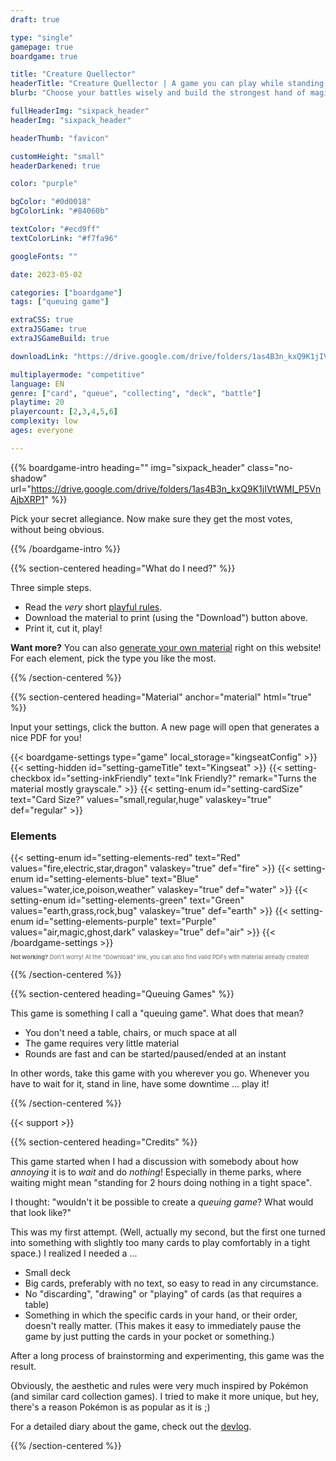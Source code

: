 ```yaml
---
draft: true

type: "single"
gamepage: true
boardgame: true

title: "Creature Quellector"
headerTitle: "Creature Quellector | A game you can play while standing in line, about collecting and battling creatures."
blurb: "Choose your battles wisely and build the strongest hand of magical creatures. A queuing game, playable without table, chairs, or loads of material"

fullHeaderImg: "sixpack_header"
headerImg: "sixpack_header"

headerThumb: "favicon"

customHeight: "small"
headerDarkened: true

color: "purple"

bgColor: "#0d0018"
bgColorLink: "#84060b"

textColor: "#ecd9ff"
textColorLink: "#f7fa96"

googleFonts: ""

date: 2023-05-02

categories: ["boardgame"]
tags: ["queuing game"]

extraCSS: true
extraJSGame: true
extraJSGameBuild: true

downloadLink: "https://drive.google.com/drive/folders/1as4B3n_kxQ9K1jIVtWMI_P5VnAjbXRP1"

multiplayermode: "competitive"
language: EN
genre: ["card", "queue", "collecting", "deck", "battle"]
playtime: 20
playercount: [2,3,4,5,6]
complexity: low
ages: everyone

---
```


{{% boardgame-intro heading="" img="sixpack_header" class="no-shadow" url="https://drive.google.com/drive/folders/1as4B3n_kxQ9K1jIVtWMI_P5VnAjbXRP1" %}}

Pick your secret allegiance. Now make sure they get the most votes, without being obvious.

{{% /boardgame-intro %}}

{{% section-centered heading="What do I need?" %}}

Three simple steps.
* Read the _very_ short [playful rules](rules).
* Download the material to print (using the "Download") button above.
* Print it, cut it, play!

**Want more?** You can also [generate your own material](#material) right on this website! For each element, pick the type you like the most.

{{% /section-centered %}}

{{% section-centered heading="Material" anchor="material" html="true" %}}

<p>Input your settings, click the button. A new page will open that generates a nice PDF for you!</p>

{{< boardgame-settings type="game" local_storage="kingseatConfig" >}}
	{{< setting-hidden id="setting-gameTitle" text="Kingseat" >}}
  {{< setting-checkbox id="setting-inkFriendly" text="Ink Friendly?" remark="Turns the material mostly grayscale." >}}
  {{< setting-enum id="setting-cardSize" text="Card Size?" values="small,regular,huge" valaskey="true" def="regular" >}}
  <h3>Elements</h3>
  {{< setting-enum id="setting-elements-red" text="Red" values="fire,electric,star,dragon" valaskey="true" def="fire" >}}
  {{< setting-enum id="setting-elements-blue" text="Blue" values="water,ice,poison,weather" valaskey="true" def="water" >}}
  {{< setting-enum id="setting-elements-green" text="Green" values="earth,grass,rock,bug" valaskey="true" def="earth" >}}
  {{< setting-enum id="setting-elements-purple" text="Purple" values="air,magic,ghost,dark" valaskey="true" def="air" >}}
{{< /boardgame-settings >}}

<p style="font-size:0.66em; opacity: 0.66;"><strong>Not working?</strong> Don't worry! At the "Download" link, you can also find valid PDFs with material already created!</p> 

{{% /section-centered %}}

{{% section-centered heading="Queuing Games" %}}

This game is something I call a "queuing game". What does that mean?

* You don't need a table, chairs, or much space at all
* The game requires very little material
* Rounds are fast and can be started/paused/ended at an instant

In other words, take this game with you wherever you go. Whenever you have to wait for it, stand in line, have some downtime ... play it!

{{% /section-centered %}}

{{< support >}}

{{% section-centered heading="Credits" %}}

This game started when I had a discussion with somebody about how _annoying_ it is to _wait_ and do _nothing_! Especially in theme parks, where waiting might mean "standing for 2 hours doing nothing in a tight space".

I thought: "wouldn't it be possible to create a _queuing game_? What would that look like?"

This was my first attempt. (Well, actually my second, but the first one turned into something with slightly too many cards to play comfortably in a tight space.) I realized I needed a ...

* Small deck
* Big cards, preferably with no text, so easy to read in any circumstance.
* No "discarding", "drawing" or "playing" of cards (as that requires a table)
* Something in which the specific cards in your hand, or their order, doesn't really matter. (This makes it easy to immediately pause the game by just putting the cards in your pocket or something.)

After a long process of brainstorming and experimenting, this game was the result.

Obviously, the aesthetic and rules were very much inspired by Pokémon (and similar card collection games). I tried to make it more unique, but hey, there's a reason Pokémon is as popular as it is ;)

For a detailed diary about the game, check out the [devlog](https://pandaqi.com/blog/boardgames/creature-quellector).

{{% /section-centered %}}